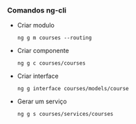 ### Comandos ng-cli
* Criar modulo
  ```shell
  ng g m courses --routing
  ```
* Criar componente
  ```shell
  ng g c courses/courses
  ```
* Criar interface
  ```shell
  ng g interface courses/models/course
  ```
* Gerar um serviço
  ```shell
  ng g s courses/services/courses
  ```